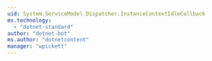 ```yaml
---
uid: System.ServiceModel.Dispatcher.InstanceContextIdleCallback
ms.technology: 
  - "dotnet-standard"
author: "dotnet-bot"
ms.author: "dotnetcontent"
manager: "wpickett"
---
```

